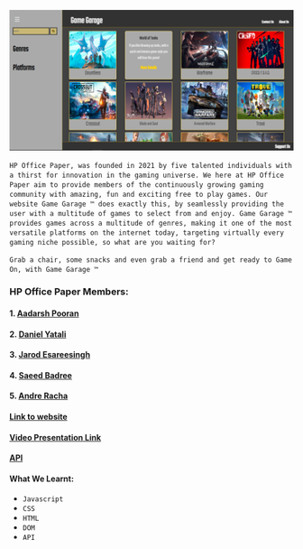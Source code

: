 ![alt text](https://github.com/DanielYatali/FTPGAMES/blob/main/image.png)


`HP Office Paper, was founded in 2021 by five talented individuals with a thirst for innovation in the gaming universe. We here at HP Office Paper aim to provide members of the continuously growing gaming community with amazing, fun and exciting free to play games. Our website Game Garage ™ does exactly this, by seamlessly providing the user with a multitude of games to select from and enjoy. Game Garage ™ provides games across a multitude of genres, making it one of the most versatile platforms on the internet today, targeting virtually every gaming niche possible, so what are you waiting for?`

`Grab a chair, some snacks and even grab a friend and get ready to Game On, with Game Garage ™`

### HP Office Paper Members:

#### 1. [Aadarsh Pooran](https://github.com/AadarshPooran)

#### 2. [Daniel Yatali](https://github.com/DanielYatali)

#### 3. [Jarod Esareesingh](https://github.com/Updeus)

#### 4. [Saeed Badree](https://github.com/SaeedBadree)

#### 5. [Andre Racha](https://github.com/AndreRacha)

#### [Link to website](https://hpofficepaper-freegames.netlify.app)

#### [Video Presentation Link](https://youtu.be/og1y8cgCMAQ)

#### [API](https://www.freetogame.com/api-doc)

#### What We Learnt:
* `Javascript`
* `CSS`
* `HTML`
* `DOM`
* `API`
